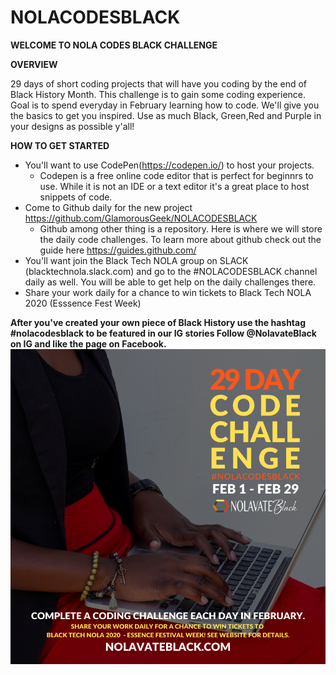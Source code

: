 # NOLACODESBLACK
__WELCOME TO NOLA CODES BLACK CHALLENGE__

__OVERVIEW__

29 days of short coding projects that will have you coding by the end of Black History Month. This challenge is to gain some coding experience. Goal is to spend everyday in February learning how to code. We'll give you the basics to get you inspired. Use as much Black, Green,Red and Purple in your designs as possible y'all! 

__HOW TO GET STARTED__ 

* You'll want to use CodePen(https://codepen.io/) to host your projects. 
  * Codepen is a free online code editor that is perfect for beginnrs to use. While it is not an IDE or a text editor it's a great place to host snippets of code.  
* Come to Github daily for the new project https://github.com/GlamorousGeek/NOLACODESBLACK
  * Github among other thing is a repository. Here is where we will store the daily code challenges. To learn more about github check out the guide here https://guides.github.com/
* You'll want join the Black Tech NOLA group on SLACK (blacktechnola.slack.com) and go to the #NOLACODESBLACK channel daily as well. You will be able to get help on the daily challenges there.    
* Share your work daily for a chance to win tickets to Black Tech NOLA 2020 (Esssence Fest Week) 

__After you've created your own piece of Black History use the hashtag #nolacodesblack to be featured in our IG stories Follow @NolavateBlack on IG and like the page on Facebook.__
![Image of TECHREADY](https://github.com/GlamorousGeek/NOLACODESBLACK/blob/master/TECH%20READY%202020-3.png)

